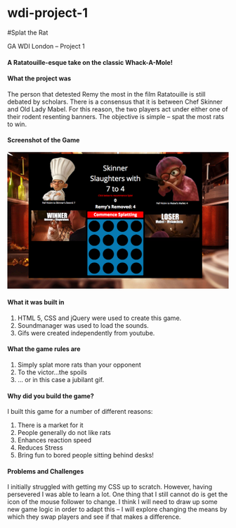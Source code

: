 # wdi-project-1

#Splat the Rat

GA WDI London – Project 1

#### A Ratatouille-esque take on the classic Whack-A-Mole!

#### What the project was

The person that detested Remy the most in the film Ratatouille is still debated by scholars. There is a consensus that it is between Chef Skinner and Old Lady Mabel. For this reason, the two players act under either one of their rodent resenting banners. The objective is simple – spat the most rats to win. 

#### Screenshot of the Game 

![](./images/game.png)

#### What it was built in

1. HTML 5, CSS and jQuery were used to create this game. 
2. Soundmanager was used to load the sounds.
3. Gifs were created independently from youtube. 


#### What the game rules are

1. Simply splat more rats than your opponent
2. To the victor…the spoils
3. … or in this case a jubilant gif. 

#### Why did you build the game?

I built this game for a number of different reasons:

1. There is a market for it
2. People generally do not like rats
3. Enhances reaction speed
4. Reduces Stress 
5. Bring fun to bored people sitting behind desks!


#### Problems and Challenges

I initially struggled with getting my CSS up to scratch. However, having persevered I was able to learn a lot. One thing that I still cannot do is get the icon of the mouse follower to change. I think I will need to draw up some new game logic in order to adapt this – I will explore changing the means by which they swap players and see if that makes a difference.